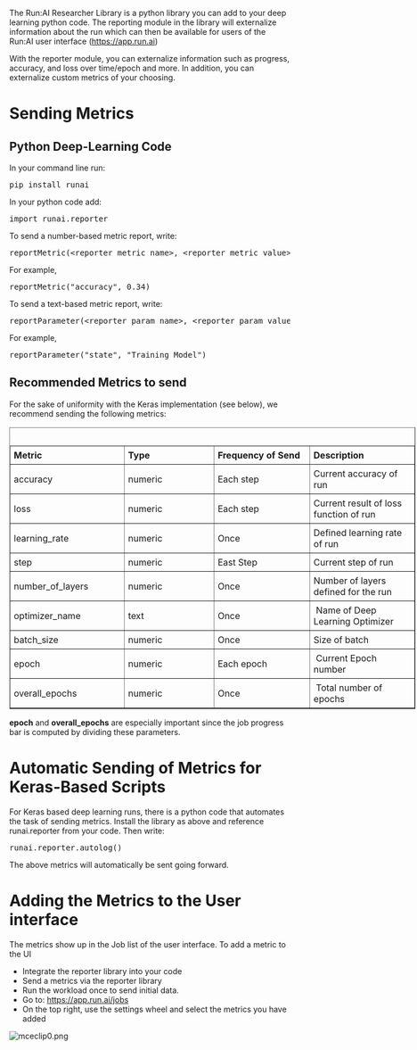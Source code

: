 The Run:AI Researcher Library is a python library you can add to your deep learning python code. The reporting module in the library will externalize information about the run which can then be available for users of the Run:AI user interface (<https://app.run.ai>)

With the reporter module, you can externalize information such as progress, accuracy, and loss over time/epoch and more. In addition, you can externalize custom metrics of your choosing.

# Sending Metrics

## Python Deep-Learning Code

In your command line run:

<pre>pip install runai</pre>

In your python code add:

<pre>import runai.reporter </pre>

To send a number-based metric report, write:

<pre>reportMetric(&lt;reporter_metric_name&gt;, &lt;reporter_metric_value&gt;)</pre>

For example,&nbsp;

<pre>reportMetric("accuracy", 0.34)</pre>

To send a text-based metric report, write:

<pre>reportParameter(&lt;reporter_param_name&gt;, &lt;reporter_param_value&gt;)</pre>

For example,&nbsp;

<pre>reportParameter("state", "Training Model")</pre>

## Recommended Metrics to send

For the sake of uniformity with the Keras implementation (see below), we recommend sending the following metrics:

<table border="1" cellpadding="1" cellspacing="1" style="width: 729px;">
<tbody>
<tr>
<td style="padding: 6px; width: 304px;"><strong>Metric</strong></td>
<td style="padding: 6px; width: 304px;"><strong>Type</strong></td>
<td style="padding: 6px; width: 304px;"><strong>Frequency of Send</strong></td>
<td style="padding: 6px; width: 335px;"><strong>Description</strong></td>
</tr>
<tr>
<td style="padding: 6px; width: 304px;">accuracy</td>
<td style="padding: 6px; width: 304px;">numeric&nbsp;</td>
<td style="padding: 6px; width: 304px;">Each step</td>
<td style="padding: 6px; width: 335px;">
<span class="wysiwyg-underline">Current</span> accuracy of run</td>
</tr>
<tr>
<td style="padding: 6px; width: 304px;">loss</td>
<td style="padding: 6px; width: 304px;">numeric</td>
<td style="padding: 6px; width: 304px;">Each step</td>
<td style="padding: 6px; width: 335px;">
<span class="wysiwyg-underline">Current</span> result of loss function of run&nbsp;</td>
</tr>
<tr>
<td style="padding: 6px; width: 304px;">learning_rate</td>
<td style="padding: 6px; width: 304px;">numeric</td>
<td style="padding: 6px; width: 304px;">Once</td>
<td style="padding: 6px; width: 335px;">Defined learning rate of run</td>
</tr>
<tr>
<td style="padding: 6px; width: 304px;">step</td>
<td style="padding: 6px; width: 304px;">numeric&nbsp;</td>
<td style="padding: 6px; width: 304px;">East Step</td>
<td style="padding: 6px; width: 335px;">Current step of run</td>
</tr>
<tr>
<td style="padding: 6px; width: 304px;">number_of_layers</td>
<td style="padding: 6px; width: 304px;">numeric&nbsp;</td>
<td style="padding: 6px; width: 304px;">Once</td>
<td style="padding: 6px; width: 335px;">Number of layers defined for the run</td>
</tr>
<tr>
<td style="padding: 6px; width: 304px;">optimizer_name</td>
<td style="padding: 6px; width: 304px;">text</td>
<td style="padding: 6px; width: 304px;">Once</td>
<td style="padding: 6px; width: 335px;">&nbsp;Name of Deep Learning Optimizer</td>
</tr>
<tr>
<td style="padding: 6px; width: 304px;">batch_size</td>
<td style="padding: 6px; width: 304px;">numeric</td>
<td style="padding: 6px; width: 304px;">Once</td>
<td style="padding: 6px; width: 335px;">Size of batch</td>
</tr>
<tr>
<td style="padding: 6px; width: 304px;">epoch</td>
<td style="padding: 6px; width: 304px;">numeric</td>
<td style="padding: 6px; width: 304px;">Each epoch</td>
<td style="padding: 6px; width: 335px;">&nbsp;Current Epoch number</td>
</tr>
<tr>
<td style="padding: 6px; width: 304px;">overall_epochs</td>
<td style="padding: 6px; width: 304px;">numeric&nbsp;</td>
<td style="padding: 6px; width: 304px;">Once</td>
<td style="padding: 6px; width: 335px;">&nbsp;Total number of epochs</td>
</tr>
</tbody>
<caption>&nbsp;</caption>
</table>

__epoch__ and __overall\_epochs__ are especially important since the job progress bar is computed by dividing these parameters.&nbsp;&nbsp;

# Automatic Sending of Metrics for Keras-Based Scripts

For Keras based deep learning runs, there is a python code that automates the task of sending metrics. Install the library as above and reference runai.reporter from your code. Then write:

<pre>runai.reporter.autolog()</pre>

The above metrics will automatically be sent going forward.

# Adding the Metrics to the User interface

The metrics show up in the Job list of the user interface. To add a metric to the UI

*   Integrate the reporter library into your code
*   Send a metrics via the reporter library
*   Run the workload once to send initial data.
*   Go to:&nbsp;<https://app.run.ai/jobs>
*   On the top right, use the settings wheel and select the metrics you have added

![mceclip0.png](https://support.run.ai/hc/article_attachments/360007611820/mceclip0.png)